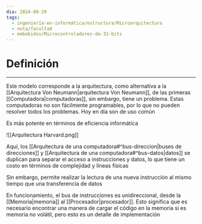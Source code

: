 ```yaml
---
dia: 2024-08-29
tags:
  - ingeniería-en-informática/estructura/Microarquitectura
  - nota/facultad
  - embebidos/Microcontroladores-de-32-bits
---
```

# Definición
---
Este modelo corresponde a la arquitectura, como alternativa a la [[Arquitectura Von Neumann|arquitectura Von Neumann]], de las primeras [[Computadora|computadoras]], sin embargo, tiene un problema. Estas computadoras no son fácilmente programables, por lo que no pueden resolver todos los problemas. Hoy en día son de uso común

Es más potente en términos de eficiencia informática

![[Arquitectura Harvard.png]]

Aquí, los [[Arquitectura de una computadora#^bus-direccion|buses de direcciones]] y [[Arquitectura de una computadora#^bus-datos|datos]] se duplican para separar el acceso a instrucciones y datos, lo que tiene un costo en términos de complejidad y líneas físicas

Sin embargo, permite realizar la lectura de una nueva instrucción al mismo tiempo que una transferencia de datos

En funcionamiento, el bus de instrucciones es unidireccional, desde la [[Memoria|memoria]] al [[Procesador|procesador]]. Esto significa que es necesario encontrar una manera de cargar el código en la memoria si es memoria no volátil, pero esto es un detalle de implementación
